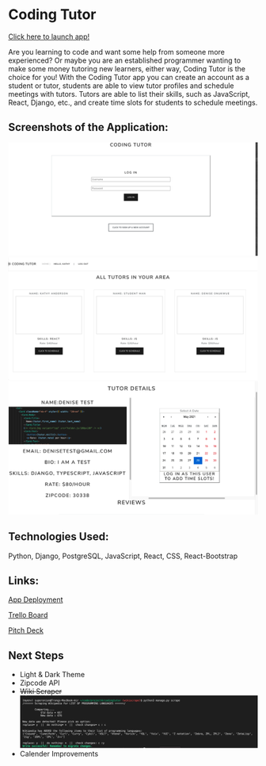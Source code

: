 # Coding Tutor

[Click here to launch app!](https://codingtutor.herokuapp.com/)

Are you learning to code and want some help from someone more experienced? Or maybe you are an established programmer wanting to make some money tutoring new learners, either way, Coding Tutor is the choice for you! With the Coding Tutor app you can create an account as a student or tutor, students are able to view tutor profiles and schedule meetings with tutors. Tutors are able to list their skills, such as JavaScript, React, Django, etc., and create time slots for students to schedule meetings.

## Screenshots of the Application:

![Login](frontend/public/images/Login.png)
![Home Page](frontend/public/images/Homepage.png)
![Detail](frontend/public/images/Detail.png)


## Technologies Used:

Python, Django, PostgreSQL, JavaScript, React, CSS, React-Bootstrap

## Links:

[App Deployment](https://codingtutor.herokuapp.com/)

[Trello Board](https://trello.com/b/K6gbDQTo/seir-project-4)

[Pitch Deck](https://docs.google.com/presentation/d/1MCVE9Jj9t-N_N4vKDHXkR5OLRt_zbK8Ha7EI_oQtuno/edit#slide=id.p)

## Next Steps

- Light & Dark Theme
- Zipcode API
- ~~Wiki Scraper~~ 
    ![wiki scraper](frontend/public/images/wiki.png)
- Calender Improvements